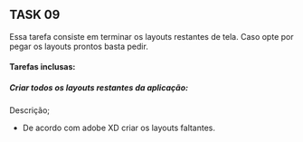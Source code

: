 ## TASK 09

Essa tarefa consiste em terminar os layouts restantes de tela. Caso opte por pegar os layouts prontos basta pedir.

#### Tarefas inclusas:

##### Criar todos os layouts restantes da aplicação:

Descrição;

- De acordo com adobe XD criar os layouts faltantes.

